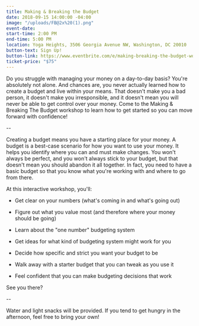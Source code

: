 ```yaml
---
title: Making & Breaking the Budget
date: 2018-09-15 14:00:00 -04:00
image: "/uploads/FB@2x%20(1).png"
event-date: 
start-time: 2:00 PM
end-time: 5:00 PM
location: Yoga Heights, 3506 Georgia Avenue NW, Washington, DC 20010
button-text: Sign Up!
button-link: https://www.eventbrite.com/e/making-breaking-the-budget-workshop-tickets-48317128833
ticket-price: "$75"
---
```


Do you struggle with managing your money on a day-to-day basis? You're absolutely not alone. And chances are, you never actually learned how to create a budget and live within your means. That doesn't make you a bad person, it doesn't make you irresponsible, and it doesn't mean you will never be able to get control over your money. Come to the Making & Breaking The Budget workshop to learn how to get started so you can move forward with confidence!

--

Creating a budget means you have a starting place for your money. A budget is a best-case scenario for how you want to use your money. It helps you identify where you can and must make changes. You won't always be perfect, and you won't always stick to your budget, but that doesn't mean you should abandon it all together. In fact, you need to have a basic budget so that you know what you're working with and where to go from there.

At this interactive workshop, you'll:

* Get clear on your numbers (what's coming in and what's going out)

* Figure out what you value most (and therefore where your money should be going)

* Learn about the "one number" budgeting system

* Get ideas for what kind of budgeting system might work for you

* Decide how specific and strict you want your budget to be

* Walk away with a starter budget that you can tweak as you use it

* Feel confident that you can make budgeting decisions that work

See you there?

--

Water and light snacks will be provided. If you tend to get hungry in the afternoon, feel free to bring your own!